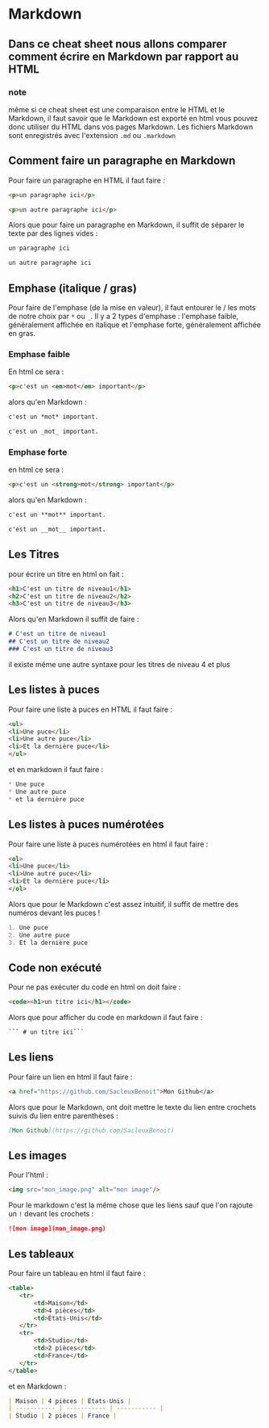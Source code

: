 # Markdown

## Dans ce cheat sheet nous allons comparer comment écrire en Markdown par rapport au HTML

### note 

même si ce cheat sheet est une comparaison entre le HTML et le Markdown, il faut savoir que le Markdown est exporté en html 
vous pouvez donc utiliser du HTML dans vos pages Markdown.
Les fichiers Markdown sont enregistrés avec l'extension `.md` ou `.markdown`

## Comment faire un paragraphe en Markdown 

Pour faire un paragraphe en HTML il faut faire : 
```html
<p>un paragraphe ici</p>

<p>un autre paragraphe ici</p>
```

Alors que pour faire un paragraphe en Markdown, il suffit de séparer le texte par des lignes vides :
```markdown
un paragraphe ici

un autre paragraphe ici
```

## Emphase (italique / gras)

Pour faire de l'emphase (de la mise en valeur), il faut entourer le / les mots de notre choix par `*` ou `_`.
Il y a 2 types d'emphase : l'emphase faible, généralement affichée en italique et l'emphase forte, généralement affichée en gras.

### Emphase faible 

En html ce sera : 
```html
<p>c'est un <em>mot</em> important</p>
```

alors qu'en Markdown :
```markdown
c'est un *mot* important.

c'est un _mot_ important.
```

### Emphase forte 

en html ce sera : 
```html
<p>c'est un <strong>mot</strong> important</p>
```

alors qu'en Markdown : 
 ```markdown
c'est un **mot** important.

c'est un __mot__ important.
 ```

 ## Les Titres

 pour écrire un titre en html on fait : 
 ```html
<h1>C'est un titre de niveau1</h1>
<h2>C'est un titre de niveau2</h2>
<h3>C'est un titre de niveau3</h3>
 ```

Alors qu'en Markdown il suffit de faire :
```markdown
# C'est un titre de niveau1
## C'est un titre de niveau2
### C'est un titre de niveau3
```

il existe même une autre syntaxe pour les titres de niveau 4 et plus

## Les listes à puces

Pour faire une liste à puces en HTML il faut faire :
```html
<ul>
<li>Une puce</li>
<li>Une autre puce</li>
<li>Et la dernière puce</li>
</ul>
```
et en markdown il faut faire :
```markdown
* Une puce
* Une autre puce
* et la dernière puce
```

## Les listes à puces numérotées 

Pour faire une liste à puces numérotées en html il faut faire :
```html
<ol>
<li>Une puce</li>
<li>Une autre puce</li>
<li>Et la dernière puce</li>
</ol>
```

Alors que pour le Markdown c'est assez intuitif, il suffit de mettre des numéros devant les puces !
```markdown
1. Une puce
2. Une autre puce
3. Et la dernière puce
```

## Code non exécuté

Pour ne pas exécuter du code en html on doit faire : 
```html
<code><h1>un titre ici</h1></code>
```

Alors que pour afficher du code en markdown il faut faire : 
```markdown
``` # un titre ici```
```
## Les liens

Pour faire un lien en html il faut faire : 
```html
<a href="https://github.com/SacleuxBenoit">Mon Github</a>
```

Alors que pour le Markdown, ont doit mettre le texte du lien entre crochets suivis du lien entre parenthèses :
```markdown
[Mon Github](https://github.com/SacleuxBenoit)
```

## Les images

Pour l'html : 
```html
<img src="mon_image.png" alt="mon image"/>
```

Pour le markdown c'est la même chose que les liens sauf que l'on rajoute un `!` devant les crochets : 
```markdown
![mon image](mon_image.png)
```

## Les tableaux

Pour faire un tableau en html il faut faire :
```html
<table>
   <tr>
       <td>Maison</td>
       <td>4 pièces</td>
       <td>États-Unis</td>
   </tr>
   <tr>
       <td>Studio</td>
       <td>2 pièces</td>
       <td>France</td>
   </tr>
</table>
```

et en Markdown :
```markdown
| Maison | 4 pièces | États-Unis |
| ----------- | ----------- | ----------- |
| Studio | 2 pièces | France |
```